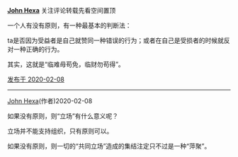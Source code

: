 [**John Hexa**](https://www.zhihu.com/people/mcbig)
关注评论转载先看空间置顶
>
一个人有没有原则，有一种最基本的判断法：  
  >
ta是否因为受益者是自己就赞同一种错误的行为；或者在自己是受损者的时候就反对一种正确的行为。  
>
其实，这就是“临难毋苟免，临财勿苟得”。

[发布于 2020-02-08](https://www.zhihu.com/pin/1209553216675258368)

---

[John Hexa](https://www.zhihu.com/people/mcbig)​ (作者)2020-02-08
>
如果没有原则，则“立场”有什么意义呢？  
  >
立场并不能支持组织，只有原则可以。  
  >
如果没有原则，则一切的“共同立场”造成的集结注定只不过是一种“萍聚”。